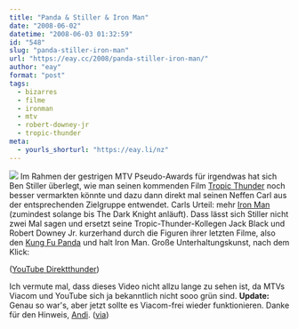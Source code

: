 ```yaml
---
title: "Panda & Stiller & Iron Man"
date: "2008-06-02"
datetime: "2008-06-03 01:32:59"
id: "548"
slug: "panda-stiller-iron-man"
url: "https://eay.cc/2008/panda-stiller-iron-man/"
author: "eay"
format: "post"
tags:
  - bizarres
  - filme
  - ironman
  - mtv
  - robert-downey-jr
  - tropic-thunder
meta:
  - yourls_shorturl: "https://eay.li/nz"
---
```


![](/uploads/2008/tropicthundermtv.jpg) Im Rahmen der gestrigen MTV Pseudo-Awards für irgendwas hat sich Ben Stiller überlegt, wie man seinen kommenden Film [Tropic Thunder](http://www.imdb.com/title/tt0942385/) noch besser vermarkten könnte und dazu dann direkt mal seinen Neffen Carl aus der entsprechenden Zielgruppe entwendet. Carls Urteil: mehr [Iron Man](//eay.cc/2008/i-am-iron-man/) (zumindest solange bis The Dark Knight anläuft). Dass lässt sich Stiller nicht zwei Mal sagen und ersetzt seine Tropic-Thunder-Kollegen Jack Black und Robert Downey Jr. kurzerhand durch die Figuren ihrer letzten Filme, also den [Kung Fu Panda](http://www.imdb.com/title/tt0441773/) und halt Iron Man. Große Unterhaltungskunst, nach dem Klick: 

 ([YouTube Direktthunder](http://www.youtube.com/watch?v=IWSwhEvP3-M))

Ich vermute mal, dass dieses Video nicht allzu lange zu sehen ist, da MTVs Viacom und YouTube sich ja bekanntlich nicht sooo grün sind. **Update:** Genau so war's, aber jetzt sollte es Viacom-frei wieder funktionieren. Danke für den Hinweis, [Andi](http://www.andisblog.de/). ([via](http://www.fuenf-filmfreunde.de/2008/06/02/mtv-movie-awards-viral-video-mit-einem-explodierenden-jack-black/))

